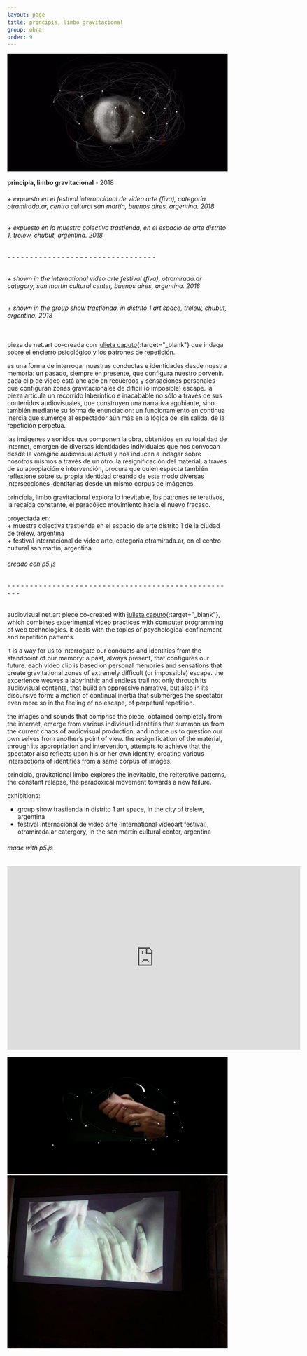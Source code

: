 ```yaml
---
layout: page
title: principia, limbo gravitacional
group: obra
order: 9
---
```


![image](public/images/principia_01.jpg)

**principia, limbo gravitacional** - 2018

###### + expuesto en el festival internacional de video arte (fiva), categoría otramirada.ar, centro cultural san martín, buenos aires, argentina. 2018
###### + expuesto en la muestra colectiva trastienda, en el espacio de arte distrito 1, trelew, chubut, argentina. 2018
###### - - - - - - - - - - - - - - - - - - - - - - - - - - - - - - - - -
###### + shown in the international video arte festival (fiva), otramirada.ar category, san martín cultural center, buenos aires, argentina. 2018
###### + shown in the group show trastienda, in distrito 1 art space, trelew, chubut, argentina. 2018

\
pieza de net.art co-creada con [julieta caputo](https://cargocollective.com/julietacaputo){:target="_blank"} que indaga sobre el encierro psicológico y los patrones de repetición.

es una forma de interrogar nuestras conductas e identidades desde nuestra memoria: un pasado, siempre en presente, que configura nuestro porvenir. cada clip de video está anclado en recuerdos y sensaciones personales que configuran zonas gravitacionales de difícil (o imposible) escape. la pieza articula un recorrido laberíntico e inacabable no sólo a través de sus contenidos audiovisuales, que construyen una narrativa agobiante, sino también mediante su forma de enunciación: un funcionamiento en continua inercia que sumerge al espectador aún más en la lógica del sin salida, de la repetición perpetua.

las imágenes y sonidos que componen la obra, obtenidos en su totalidad de internet, emergen de diversas identidades individuales que nos convocan desde la vorágine audiovisual actual y nos inducen a indagar sobre nosotros mismos a través de un otro. la resignificación del material, a través de su apropiación e intervención, procura que quien especta también reflexione sobre su propia identidad creando de este modo diversas intersecciones identitarias desde un mismo corpus de imágenes.

principia, limbo gravitacional explora lo inevitable, los patrones reiterativos, la recaída constante, el paradójico movimiento hacia el nuevo fracaso.

proyectada en:
\
\+ muestra colectiva trastienda en el espacio de arte distrito 1 de la ciudad de trelew, argentina
\
\+ festival internacional de video arte, categoría otramirada.ar, en el centro cultural san martín, argentina

###### creado con p5.js

###### - - - - - - - - - - - - - - - - - - - - - - - - - - - - - - - - - - - - - - - - - - - - - - - - - - -

audiovisual net.art piece co-created with [julieta caputo](https://cargocollective.com/julietacaputo){:target="_blank"}, which combines experimental video practices with computer programming of web technologies. it deals with the topics of psychological confinement and repetition patterns.

it is a way for us to interrogate our conducts and identities from the standpoint of our memory: a past, always present, that configures our future. each video clip is based on personal memories and sensations that create gravitational zones of extremely difficult (or impossible) escape. the experience weaves a labyrinthic and endless trail not only through its audiovisual contents, that build an oppressive narrative, but also in its discursive form: a motion of continual inertia that submerges the spectator even more so in the feeling of no escape, of perpetual repetition.

the images and sounds that comprise the piece, obtained completely from the internet, emerge from various individual identities that summon us from the current chaos of audiovisual production, and induce us to question our own selves from another’s point of view. the resignification of the material, through its appropriation and intervention, attempts to achieve that the spectator also reflects upon his or her own identity, creating various intersections of identities from a same corpus of images.

principia, gravitational limbo explores the inevitable, the reiterative patterns, the constant relapse, the paradoxical movement towards a new failure.

exhibitions:
- group show trastienda in distrito 1 art space, in the city of trelew, argentina
- festival internacional de video arte (international videoart festival), otramirada.ar catergory, in the san martín cultural center, argentina

###### made with p5.js

<iframe src="https://player.vimeo.com/video/259256934?color=ffffff&title=0&byline=0&portrait=0" width="670" height="419" frameborder="0" allow="autoplay; fullscreen; picture-in-picture" allowfullscreen></iframe>

![image](public/images/principia_02.jpg)
![image](public/images/principia_03.jpg)
